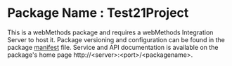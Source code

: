# Package Name : Test21Project
This is a webMethods package and requires a webMethods Integration Server to host it. Package versioning and configuration can be found in the package [manifest](./Test21Project/manifest.v3) file. Service and API documentation is available on the package's home page http://&lt;server&gt;:&lt;port&gt;/&lt;packagename>.